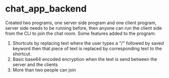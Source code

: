 # chat_app_backend
Created two programs, one server side program and one client program, server side needs to be running before, then anyone can run the client side from the CLI to join the chat room. Some features added to the program:
1. Shortcuts by replacing text where the user types a "/" followed by saved keyword then that piece of text is replaced by corresponding text to the shortcut.
2. Basic base64 encoded encryption when the text is send between the server and the clients
3. More than two people can join
